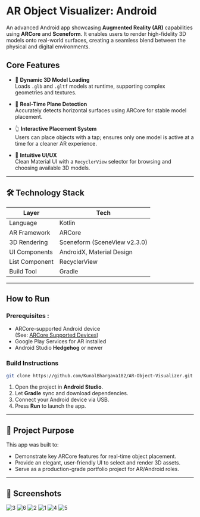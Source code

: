 # AR Object Visualizer: Android

An advanced Android app showcasing  **Augmented Reality (AR)** capabilities using **ARCore** and **Sceneform**. It enables users to render high-fidelity 3D models onto real-world surfaces, creating a seamless blend between the physical and digital environments.
##  Core Features

- 🔄 **Dynamic 3D Model Loading**  
  Loads `.glb` and `.gltf` models at runtime, supporting complex geometries and textures.

- 🧭 **Real-Time Plane Detection**  
  Accurately detects horizontal surfaces using ARCore for stable model placement.

- 👆 **Interactive Placement System**  
  Users can place objects with a tap; ensures only one model is active at a time for a cleaner AR experience.

- 🧩 **Intuitive UI/UX**  
  Clean Material UI with a `RecyclerView` selector for browsing and choosing available 3D models.

---

## 🛠️ Technology Stack

| Layer            | Tech                         |
|------------------|------------------------------|
| Language         | Kotlin                       |
| AR Framework     | ARCore                       |
| 3D Rendering     | Sceneform (SceneView v2.3.0) |
| UI Components    | AndroidX, Material Design    |
| List Component   | RecyclerView                 |
| Build Tool       | Gradle                       |

---

##  How to Run

### Prerequisites :

- ARCore-supported Android device  
  (See: [ARCore Supported Devices](https://developers.google.com/ar/devices))
- Google Play Services for AR installed  
- Android Studio **Hedgehog** or newer

###  Build Instructions

```bash
git clone https://github.com/KunalBhargava182/AR-Object-Visualizer.git
```

1. Open the project in **Android Studio**.
2. Let **Gradle** sync and download dependencies.
3. Connect your Android device via USB.
4. Press **Run** to launch the app.

---

## 🎯 Project Purpose

This app was built to:

- Demonstrate key ARCore features for real-time object placement.
- Provide an elegant, user-friendly UI to select and render 3D assets.
- Serve as a production-grade portfolio project for AR/Android roles.

---

## 📸 Screenshots
![3](https://github.com/user-attachments/assets/8b73a8d1-90fd-4a4b-803e-147f789acbe6)
![6](https://github.com/user-attachments/assets/f82deaa5-9bdf-402c-a524-928d1b3b2013)
![2](https://github.com/user-attachments/assets/0bf50efe-683a-48d1-8ad9-9e3817a084a8)
![1](https://github.com/user-attachments/assets/ba7f0e0d-0870-4f64-a60d-91ee1d7efd9c)
![4](https://github.com/user-attachments/assets/aa12cf36-b8b5-441f-903b-d63a92f214bb)
![5](https://github.com/user-attachments/assets/bfa74561-a2d2-4d30-ae57-20e97229efa2)







